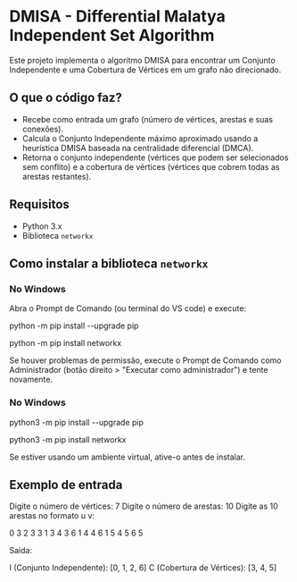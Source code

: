 # DMISA - Differential Malatya Independent Set Algorithm

Este projeto implementa o algoritmo DMISA para encontrar um Conjunto Independente e uma Cobertura de Vértices em um grafo não direcionado.

## O que o código faz?

- Recebe como entrada um grafo (número de vértices, arestas e suas conexões).
- Calcula o Conjunto Independente máximo aproximado usando a heurística DMISA baseada na centralidade diferencial (DMCA).
- Retorna o conjunto independente (vértices que podem ser selecionados sem conflito) e a cobertura de vértices (vértices que cobrem todas as arestas restantes).

## Requisitos

- Python 3.x
- Biblioteca `networkx`

## Como instalar a biblioteca `networkx`

### No Windows

Abra o Prompt de Comando (ou terminal do VS code) e execute:

python -m pip install --upgrade pip

python -m pip install networkx

Se houver problemas de permissão, execute o Prompt de Comando como Administrador (botão direito > "Executar como administrador") e tente novamente.

### No Windows

python3 -m pip install --upgrade pip

python3 -m pip install networkx

Se estiver usando um ambiente virtual, ative-o antes de instalar.

## Exemplo de entrada

Digite o número de vértices:
7
Digite o número de arestas:
10
Digite as 10 arestas no formato u v:

0 3
2 3
3 1
3 4
3 6
1 4
4 6
1 5
4 5
6 5

Saida:

I (Conjunto Independente): [0, 1, 2, 6]
C (Cobertura de Vértices): [3, 4, 5]
